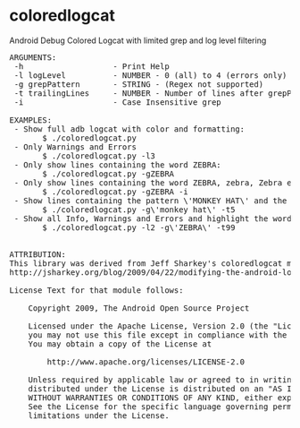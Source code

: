 coloredlogcat
=============

Android Debug Colored Logcat with limited grep and log level filtering

<pre>
ARGUMENTS:
 -h                   - Print Help
 -l logLevel          - NUMBER - 0 (all) to 4 (errors only)
 -g grepPattern       - STRING - (Regex not supported)
 -t trailingLines     - NUMBER - Number of lines after grepPattern match to display (use 99 to show all lines and just highlight grepPattern)
 -i                   - Case Insensitive grep

EXAMPLES:
 - Show full adb logcat with color and formatting:
       $ ./coloredlogcat.py
 - Only Warnings and Errors
       $ ./coloredlogcat.py -l3
 - Only show lines containing the word ZEBRA:
       $ ./coloredlogcat.py -gZEBRA
 - Only show lines containing the word ZEBRA, zebra, Zebra etc:
       $ ./coloredlogcat.py -gZEBRA -i
 - Show lines containing the pattern \'MONKEY HAT\' and the next 5 trailing lines
       $ ./coloredlogcat.py -g\'monkey hat\' -t5
 - Show all Info, Warnings and Errors and highlight the word ZEBRA
       $ ./coloredlogcat.py -l2 -g\'ZEBRA\' -t99
       
       
ATTRIBUTION:
This library was derived from Jeff Sharkey's coloredlogcat module:
http://jsharkey.org/blog/2009/04/22/modifying-the-android-logcat-stream-for-full-color-debugging/

License Text for that module follows:

    Copyright 2009, The Android Open Source Project

    Licensed under the Apache License, Version 2.0 (the "License"); 
    you may not use this file except in compliance with the License. 
    You may obtain a copy of the License at 

        http://www.apache.org/licenses/LICENSE-2.0 

    Unless required by applicable law or agreed to in writing, software 
    distributed under the License is distributed on an "AS IS" BASIS, 
    WITHOUT WARRANTIES OR CONDITIONS OF ANY KIND, either express or implied. 
    See the License for the specific language governing permissions and 
    limitations under the License.
</pre